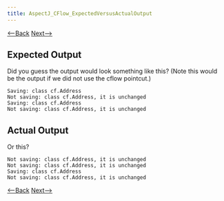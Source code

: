 ```yaml
---
title: AspectJ_CFlow_ExpectedVersusActualOutput
---
```

[<--Back]({{_site.pagesurl}}/AspectJ_CFlow) [Next-->]({{_site.pagesurl}}/AspectJ_CFlowFormTheory)

## Expected Output
Did you guess the output would look something like this? (Note this would be the output if we did not use the cflow pointcut.)
```
Saving: class cf.Address
Not saving: class cf.Address, it is unchanged
Saving: class cf.Address
Not saving: class cf.Address, it is unchanged
```
## Actual Output
Or this?
```
Not saving: class cf.Address, it is unchanged
Not saving: class cf.Address, it is unchanged
Saving: class cf.Address
Not saving: class cf.Address, it is unchanged
```

[<--Back]({{_site.pagesurl}}/AspectJ_CFlow) [Next-->]({{_site.pagesurl}}/AspectJ_CFlowFormTheory)



